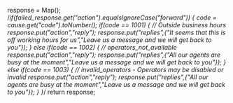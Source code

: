 response = Map();
  /*if(failed_response.get("action").equalsIgnoreCase("forward"))
  {
    code = cause.get("code").toNumber();
    if(code == 1001)
    {
      // Outside business hours
      response.put("action","reply");
      response.put("replies",{"It seems that this is off working hours for us","Leave us a message and we will get back to you"});
    }
    else if(code == 1002)
    {
      // operators_not_available
      response.put("action","reply");
      response.put("replies",{"All our agents are busy at the moment","Leave us a message and we will get back to you"});
    }
    else if(code == 1003)
    {
      // invalid_operators - Operators may be disabled or invalid
      response.put("action","reply");
      response.put("replies",{"All our agents are busy at the moment","Leave us a message and we will get back to you"});
    }
  }*/
  return response;
